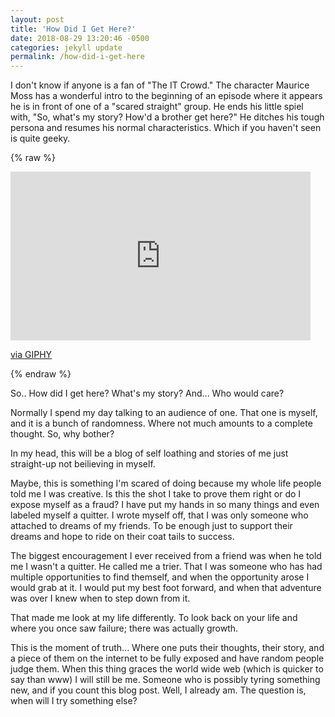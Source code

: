 ```yaml
---
layout: post
title: 'How Did I Get Here?'
date: 2018-08-29 13:20:46 -0500
categories: jekyll update
permalink: /how-did-i-get-here
---
```


I don't know if anyone is a fan of "The IT Crowd." The character Maurice Moss has a wonderful intro to the beginning of an episode where it appears he is in front of one of a "scared straight" group. He ends his little spiel with, "So, what's my story? How'd a brother get here?" He ditches his tough persona and resumes his normal characteristics. Which if you haven't seen is quite geeky.

{% raw %}

<iframe src="https://giphy.com/embed/noGrxEG9zSIPm" width="480" height="270" frameBorder="0" class="giphy-embed" allowFullScreen></iframe><p><a href="https://giphy.com/gifs/moss-noGrxEG9zSIPm">via GIPHY</a></p>
{% endraw %}

So.. How did I get here? What's my story? And... Who would care?

Normally I spend my day talking to an audience of one. That one is myself, and it is a bunch of randomness. Where not much amounts to a complete thought. So, why bother?

In my head, this will be a blog of self loathing and stories of me just straight-up not beilieving in myself.

Maybe, this is something I'm scared of doing because my whole life people told me I was creative. Is this the shot I take to prove them right or do I expose myself as a fraud? I have put my hands in so many things and even labeled myself a quitter. I wrote myself off, that I was only someone who attached to dreams of my friends. To be enough just to support their dreams and hope to ride on their coat tails to success.

The biggest encouragement I ever received from a friend was when he told me I wasn't a quitter. He called me a trier. That I was someone who has had multiple opportunities to find themself, and when the opportunity arose I would grab at it. I would put my best foot forward, and when that adventure was over I knew when to step down from it.

That made me look at my life differently. To look back on your life and where you once saw failure; there was actually growth.

This is the moment of truth... Where one puts their thoughts, their story, and a piece of them on the internet to be fully exposed and have random people judge them. When this thing graces the world wide web (which is quicker to say than www) I will still be me. Someone who is possibly tyring something new, and if you count this blog post. Well, I already am. The question is, when will I try something else?
